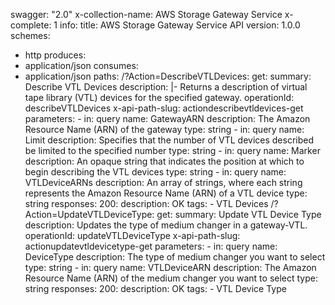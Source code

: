 swagger: "2.0"
x-collection-name: AWS Storage Gateway Service
x-complete: 1
info:
  title: AWS Storage Gateway Service API
  version: 1.0.0
schemes:
- http
produces:
- application/json
consumes:
- application/json
paths:
  /?Action=DescribeVTLDevices:
    get:
      summary: Describe VTL Devices
      description: |-
        Returns a description of virtual tape library (VTL) devices for the specified
                 gateway.
      operationId: describeVTLDevices
      x-api-path-slug: actiondescribevtldevices-get
      parameters:
      - in: query
        name: GatewayARN
        description: The Amazon Resource Name (ARN) of the gateway
        type: string
      - in: query
        name: Limit
        description: Specifies that the number of VTL devices described be limited
          to the specified         number
        type: string
      - in: query
        name: Marker
        description: An opaque string that indicates the position at which to begin
          describing the VTL         devices
        type: string
      - in: query
        name: VTLDeviceARNs
        description: An array of strings, where each string represents the Amazon
          Resource Name (ARN) of a         VTL device
        type: string
      responses:
        200:
          description: OK
      tags:
      - VTL Devices
  /?Action=UpdateVTLDeviceType:
    get:
      summary: Update VTL Device Type
      description: Updates the type of medium changer in a gateway-VTL.
      operationId: updateVTLDeviceType
      x-api-path-slug: actionupdatevtldevicetype-get
      parameters:
      - in: query
        name: DeviceType
        description: The type of medium changer you want to select
        type: string
      - in: query
        name: VTLDeviceARN
        description: The Amazon Resource Name (ARN) of the medium changer you want
          to select
        type: string
      responses:
        200:
          description: OK
      tags:
      - VTL Device Type